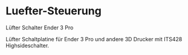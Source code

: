 # Luefter-Steuerung
Lüfter Schalter Ender 3 Pro

Lüfter Schaltplatine für Ender 3 Pro und andere 3D Drucker mit ITS428 Highsideschalter.
